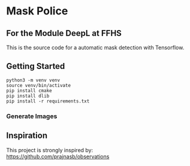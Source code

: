 # Mask Police
## For the Module DeepL at FFHS

This is the source code for a automatic mask detection with Tensorflow.


## Getting Started

```
python3 -m venv venv
source venv/bin/activate
pip install cmake
pip install dlib
pip install -r requirements.txt
```

### Generate Images

## Inspiration

This project is strongly inspired by:  
https://github.com/prajnasb/observations